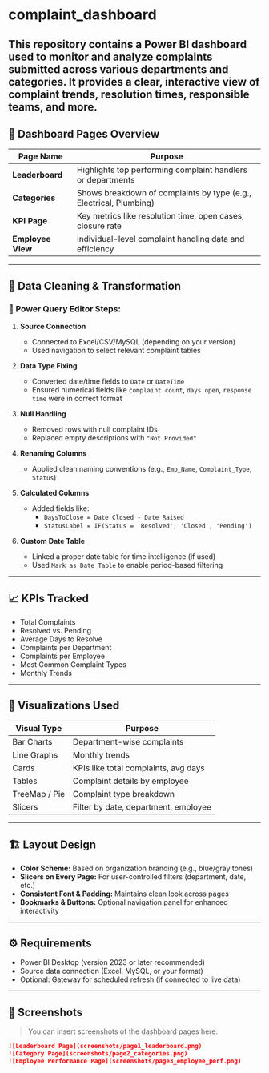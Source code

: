 # complaint_dashboard
This repository contains a Power BI dashboard used to monitor and analyze complaints submitted across various departments and categories. It provides a clear, interactive view of complaint trends, resolution times, responsible teams, and more.
---

## 🚀 Dashboard Pages Overview

| Page Name        | Purpose                                                                |
|------------------|-------------------------------------------------------------------------|
| **Leaderboard**  | Highlights top performing complaint handlers or departments             |
| **Categories**   | Shows breakdown of complaints by type (e.g., Electrical, Plumbing)      |
| **KPI Page**     | Key metrics like resolution time, open cases, closure rate              |
| **Employee View**| Individual-level complaint handling data and efficiency                 |

---

## 🧼 Data Cleaning & Transformation

### 🔄 Power Query Editor Steps:

1. **Source Connection**
   - Connected to Excel/CSV/MySQL (depending on your version)
   - Used navigation to select relevant complaint tables

2. **Data Type Fixing**
   - Converted date/time fields to `Date` or `DateTime`
   - Ensured numerical fields like `complaint count`, `days open`, `response time` were in correct format

3. **Null Handling**
   - Removed rows with null complaint IDs
   - Replaced empty descriptions with `"Not Provided"`

4. **Renaming Columns**
   - Applied clean naming conventions (e.g., `Emp_Name`, `Complaint_Type`, `Status`)

5. **Calculated Columns**
   - Added fields like:
     - `DaysToClose = Date Closed - Date Raised`
     - `StatusLabel = IF(Status = 'Resolved', 'Closed', 'Pending')`

6. **Custom Date Table**
   - Linked a proper date table for time intelligence (if used)
   - Used `Mark as Date Table` to enable period-based filtering

---

## 📈 KPIs Tracked

- Total Complaints
- Resolved vs. Pending
- Average Days to Resolve
- Complaints per Department
- Complaints per Employee
- Most Common Complaint Types
- Monthly Trends

---

## 🧩 Visualizations Used

| Visual Type        | Purpose                              |
|--------------------|--------------------------------------|
| Bar Charts         | Department-wise complaints           |
| Line Graphs        | Monthly trends                       |
| Cards              | KPIs like total complaints, avg days |
| Tables             | Complaint details by employee        |
| TreeMap / Pie      | Complaint type breakdown             |
| Slicers            | Filter by date, department, employee |

---

## 🏗️ Layout Design

- **Color Scheme:** Based on organization branding (e.g., blue/gray tones)
- **Slicers on Every Page:** For user-controlled filters (department, date, etc.)
- **Consistent Font & Padding:** Maintains clean look across pages
- **Bookmarks & Buttons:** Optional navigation panel for enhanced interactivity

---

## ⚙️ Requirements

- Power BI Desktop (version 2023 or later recommended)
- Source data connection (Excel, MySQL, or your format)
- Optional: Gateway for scheduled refresh (if connected to live data)

---

## 📸 Screenshots

> You can insert screenshots of the dashboard pages here.

```markdown
![Leaderboard Page](screenshots/page1_leaderboard.png)
![Category Page](screenshots/page2_categories.png)
![Employee Performance Page](screenshots/page3_employee_perf.png)
